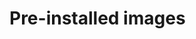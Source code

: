 # Pre-installed images

<div id="cards-list">
</div>

<script type="text/template" id="image-template">
<div id="{id}" class="card panel panel-default">
        <div class="panel-body text-center">
            <h3>{name}</h3>
            <div class="card-comment">{comment}</div>
            <div class="card-desc text-center">
<img src="/images/{image}" height=100 style="vertical-align:middle">
            </div>
        </div>
        <div class="annotations">
            <div class="col-sm-6 annotation"><a href="{file}.sha256sum"><span class="glyphicon glyphicon-barcode" aria-hidden="true"></span> Checksum</a></div>
            <div class="col-sm-6 annotation"><a href="{file}.sig"><span class="glyphicon glyphicon-tag" aria-hidden="true"></span> Signature</a></div>
        </div>
        <div class="btn-group" role="group">
            <a href="{file}" target="_BLANK" type="button" class="btn btn-info col-sm-12"><span class="glyphicon glyphicon-download-alt" aria-hidden="true"></span> Download <small>{version}</small></a>
        </div>
</div>
</script>

<style>
/*
###############################################################################
  Style sheet for the cards
###############################################################################
*/
#cards-list:after {
    content:'';
    display:block;
    clear: both;
}

.card {
    margin-bottom:20px;
    width:270px;
    float:left;
    min-height: 1px;
    margin-right: 10px;
    margin-left: 10px;
}

.card .panel-body >  h3 {
    margin-top:0;
    margin-bottom:5px;
    font-size:1.2em;
}

.card-desc {
    height:100px;
    overflow: hidden;
}

.card .btn-group {
    width:100%;
    margin-left: 0px;
}
.card > .btn-group > .btn{
    border-bottom:0;
}
.card > .btn-group {   
    border-left:0;
    border-top-left-radius:0;
    border-top-right-radius:0;
    margin-left: 0px;
}
.card-comment {
    font-size: 0.8em;
    margin-top:-5px;
}
.card > .annotations {
    text-align:center;
    font-size:small;
}
</style>

<script>
/*
###############################################################################
  Script that loads the infos from javascript and creates the corresponding
  cards
###############################################################################
*/
$(document).ready(function () {
    console.log("in load");
    $.getJSON('https://build.yunohost.org/images.json', function (images) {
        $.each(images, function(k, infos) {
            // Fill the template
            html = $('#image-template').html()
             .replace('{id}', infos.id)
             .replace('{name}', infos.name)
             .replace('{comment}', infos.comment || "&nbsp;")
             .replace('{image}', infos.image)
             .replace('{version}', infos.version);
 
            if (infos.file.startsWith("http"))
                html = html.replace(/{file}/g, infos.file);
            else
                html = html.replace(/{file}/g, "https://build.yunohost.org/"+infos.file);
   
            if ((typeof(infos.has_sig_and_sums) !== 'undefined') && infos.has_sig_and_sums == false)
            {
                var $html = $(html);
                $html.find(".annotations").html("&nbsp;");
                html = $html[0];
            } 
            $('#cards-list').append(html);
        });
    });
});
</script>
